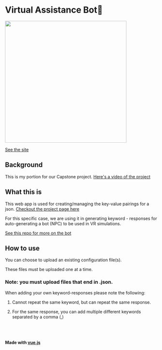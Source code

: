 # Virtual Assistance Bot🤖

<img width="400" src="https://www.yooksel.com/static/media/vrbot.d3546eb7.svg" align="center"/>

[See the site](https://bot-factory.netlify.app/)





## Background
This is my portion for our Capstone project. [Here's a video of the project](https://www.youtube.com/watch?v=_-yhq2RHWto)




## What this is
This web app is used for creating/managing the key-value pairings for a json. [Checkout the project page here](https://www.yooksel.com/#/virtual-assistance-bot)

For this specific case, we are using it in generating keyword - responses for auto-generating a bot (NPC) to be used in VR simulations.

[See this repo for more on the bot](https://github.com/AnthonyMella66/Capstone2019)

## How to use

You can choose to upload an existing configuration file(s).

These files must be uploaded one at a time.

### Note: you must upload files that end in .json.



When adding your own keyword-responses please note the following:

1. Cannot repeat the same keyword, but can repeat the same response.

2. For the same response, you can add multiple different keywords separated by a comma (,)


<br/>
<br/>

#### Made with [vue.js](https://vuejs.org/)

